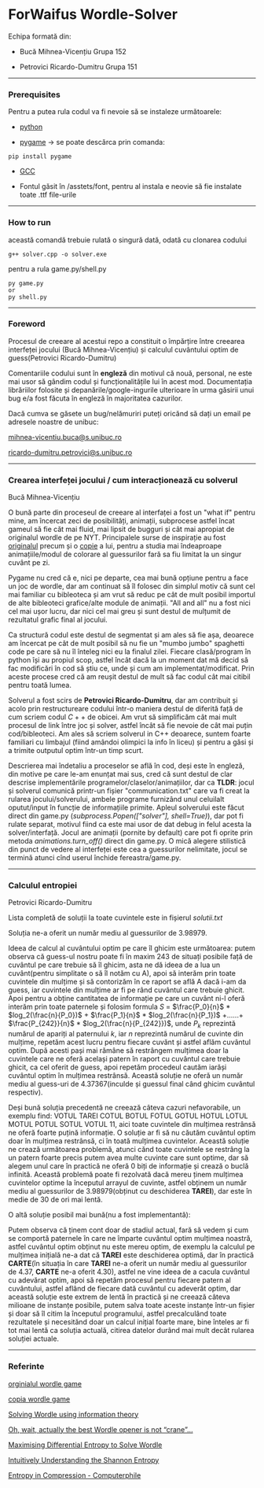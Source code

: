 ForWaifus Wordle-Solver
================================================================

Echipa formată din:

- Bucă Mihnea-Vicențiu Grupa 152

- Petrovici Ricardo-Dumitru Grupa 151

------------------------------------------------------------------------------------------------

### Prerequisites


Pentru a putea rula codul va fi nevoie să se instaleze următoarele:

  - [python](https://www.python.org/)

  - [pygame](https://www.pygame.org/news) -> se poate descărca prin comanda:

```
pip install pygame
```
   - [GCC](https://www.geeksforgeeks.org/complete-guide-to-install-c17-in-windows/)
   
   - Fontul găsit în /asstets/font, pentru al instala e neovie să fie instalate toate .ttf file-urile

-----------------------------------------------------------------------------------------------

### How to run

această comandă trebuie rulată o singură dată, odată cu clonarea codului

```
g++ solver.cpp -o solver.exe
```

pentru a rula game.py/shell.py

```
py game.py
or
py shell.py
```

----------------------------------------------------------------------------------------

### Foreword

Procesul de creeare al acestui repo a constituit o împărțire între creearea interfeței jocului (Bucă Mihnea-Vicențiu) și calculul cuvântului optim de guess(Petrovici Ricardo-Dumitru)

Comentariile codului sunt în **engleză** din motivul că nouă, personal, ne este mai usor să gândim codul și funcționalitățile lui în acest mod. Documentația librăriilor folosite și depanările/google-ingurile ulterioare în urma găsirii unui bug e/a fost făcuta în engleză în majoritatea cazurilor.

Dacă cumva se găsete un bug/nelămuriri puteți oricănd să dați un email pe adresele noastre de unibuc:

mihnea-vicentiu.buca@s.unibuc.ro

ricardo-dumitru.petrovici@s.unibuc.ro

----------------------------------------------------------------------------------------

### Crearea interfeței jocului / cum interacționează cu solverul 

Bucă Mihnea-Vicențiu

O bună parte din proceseul de creeare al interfaței a fost un "what if" pentru mine, am încercat zeci de posibilități, animații, subprocese astfel încat gameul să fie căt mai fluid, mai lipsit de bugguri și cât mai apropiat de originalul wordle de pe NYT. Principalele surse de inspirație au fost [originalul](https://www.nytimes.com/games/wordle/index.html) precum și o [copie](https://wordleunlimited.org/) a lui, pentru a studia mai îndeaproape animațiile/modul de colorare al guessurilor fară sa fiu limitat la un singur cuvânt pe zi.

Pygame nu cred că e, nici pe departe, cea mai bună opțiune pentru a face un joc de wordle, dar am continuat să îl folosec din simplul motiv că sunt cel mai familiar cu bibleoteca și am vrut să reduc pe cât de mult posibil importul de alte bibleoteci grafice/alte module de animații. "All and all" nu a fost nici cel mai ușor lucru, dar nici cel mai greu și sunt destul de mulțumit de rezultatul grafic final al jocului.

Ca structură codul este destul de segmentat și am ales să fie așa, deoarece am încercat pe cât de mult posibil să nu fie un "mumbo jumbo" spaghetti code pe care să nu îl înteleg nici eu la finalul zilei. Fiecare clasă/program în python își au propiul scop, astfel încât dacă la un moment dat mă decid să fac modificări în cod să știu ce, unde și cum am implementat/modificat. Prin aceste procese cred că am reușit destul de mult să fac codul cât mai citibil pentru toată lumea.

Solverul a fost scirs de **Petrovici Ricardo-Dumitru**, dar am contribuit și acolo prin restructureare codului într-o maniera destul de diferită față de cum scriem codul $C++$ de obicei. Am vrut să simplificăm cât mai mult procesul de link între joc și solver, astfel încât să fie nevoie de cât mai puțin cod/bibleoteci. Am ales să scriem solverul in C++ deoarece, suntem foarte familiari cu limbajul (fiind amândoi olimpici la info în liceu) și pentru a găsi și a trimite outputul optim într-un timp scurt.

Descrierea mai îndetaliu a proceselor se află în cod, deși este în engleză, din motive pe care le-am enunțat mai sus, cred că sunt destul de clar descrise implementările programelor/claselor/animațiilor, dar ca **TLDR**: jocul și solverul comunică printr-un fișier "communication.txt" care va fi creat la rularea jocului/solverului, ambele programe furnizând unul celuilalt oputut/input în funcție de informațiile primite. Apleul solverului este făcut direct din game.py (*subprocess.Popen(["solver"], shell=True)*), dar pot fi rulate separat, motivul fiind ca este mai usor de dat debug in felul acesta la solver/interfață. Jocul are animații (pornite by default) care pot fi oprite prin metoda *animations.turn_off()* direct din game.py. O mică alegere stilistică din punct de vedere al interfeței este cea a guessurilor nelimitate, jocul se termină atunci cînd userul închide fereastra/game.py. 

----------------------------------------------------------------------------------------

### Calculul entropiei

Petrovici Ricardo-Dumitru

Lista completă de soluții la toate cuvintele este in fișierul *solutii.txt*

Soluția ne-a oferit un număr mediu al guessurilor de $3.98979$.

Ideea de calcul al cuvântului optim pe care îl ghicim este următoarea: putem observa că guess-ul nostru poate fi în maxim $243$ de situați posibile față de cuvântul pe care trebuie să îl ghicim, asta ne dă ideea de a lua un cuvânt(pentru simplitate o să îl notăm cu A), apoi să interăm prin toate cuvintele din mulțime și să contorizăm în ce raport se află A dacă i-am da guess, iar cuvintele din mulțime ar fi pe rând cuvântul care trebuie ghicit. Apoi pentru a obține cantitatea de informație pe care un cuvânt ni-l oferă interăm prin toate paternele și folosim formula  $S$ = $\frac{P_0}{n}$ * $log_2(\frac{n}{P_0})$ + $\frac{P_1}{n}$ * $log_2(\frac{n}{P_1})$ $+ ...... +$ $\frac{P_{242}}{n}$ * $log_2(\frac{n}{P_{242}})$, unde $P_k$ reprezintă numărul de apariți al paternului $k$, iar $n$ reprezintă numărul de cuvinte din mulțime, repetăm acest lucru pentru fiecare cuvănt și astfel aflăm cuvântul optim. După acesti pași mai rămâne să restrângem mulțimea doar la cuvintele care ne oferă același patern în raport cu cuvântul care trebuie ghicit, ca cel oferit de guess, apoi repetăm procedeul cautăm iarăși cuvântul optim în mulțimea restrânsă. Această soluție ne oferă un număr mediu al guess-uri de $4.37367$(inculde și guessul final când ghicim cuvântul respectiv).

Deși bună soluția precedentă ne creează câteva cazuri nefavorabile, un exemplu find: VOTUL TAREI COTUL BOTUL FOTUL GOTUL HOTUL LOTUL MOTUL POTUL SOTUL VOTUL $11$, aici toate cuvintele din mulțimea restrânsă ne oferă foarte puțină informație. O soluție ar fi să nu căutăm cuvântul optim doar în mulțimea restrânsă, ci în toată mulțimea cuvintelor. Această soluție ne crează următoarea problemă, atunci cănd toate cuvintele se restrâng la un patern foarte precis putem avea multe cuvinte care sunt optime, dar să alegem unul care în practică ne oferă $0$ biți de informație și crează o buclă infinită. Această problemă poate fi rezolvată dacă mereu ținem mulțimea cuvintelor optime la începutul arrayul de cuvinte, astfel obținem un număr mediu al guessurilor de $3.98979$(obținut cu deschiderea **TAREI**), dar este în medie de $30$ de ori mai lentă.

 O altă soluție posibil mai bună(nu a fost implementantă):
 
Putem observa că ținem cont doar de stadiul actual, fară să vedem și cum se comportă paternele în care ne împarte cuvăntul optim mulțimea noastră, astfel cuvântul optim obținut nu este mereu optim, de exemplu la calculul pe mulțimea inițială ne-a dat că **TAREI** este deschiderea optimă, dar în practică **CARTE**(în situația în care **TAREI** ne-a oferit un număr mediu al guessurilor de $4.37$, **CARTE** ne-a oferit $4.30$), astfel ne vine ideea de a cacula cuvântul cu adevărat optim, apoi să repetăm procesul pentru fiecare patern al cuvântului, astfel aflând de fiecare dată cuvântul cu adeverăt optim, dar această soluție este extrem de lentă în practică și ne creează câteva milioane de instanțe posibile, putem salva toate aceste instanțe într-un fișier și doar să îl citim la începutul programului, astfel precalculând toate rezultatele și necesitănd doar un calcul inițial foarte mare, bine înteles ar fi tot mai lentă ca soluția actuală, citirea datelor durând mai mult decât rularea soluției actuale.

----------------------------------------------------------------------------------------

### Referinte

[orginialul wordle game](https://www.nytimes.com/games/wordle/index.html)

[copia wordle game](https://wordleunlimited.org/)

[Solving Wordle using information theory](https://www.youtube.com/watch?v=v68zYyaEmEA&t=0s)

[Oh, wait, actually the best Wordle opener is not “crane”…](https://www.youtube.com/watch?v=fRed0Xmc2Wg&t=0s)

[Maximising Differential Entropy to Solve Wordle](https://aditya-sengupta.github.io/coding/2022/01/13/wordle.html)

[Intuitively Understanding the Shannon Entropy](https://www.youtube.com/watch?v=0GCGaw0QOhA)

[Entropy in Compression - Computerphile](https://www.youtube.com/watch?v=M5c_RFKVkko)
